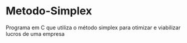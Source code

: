 # Metodo-Simplex
Programa em C que utiliza o método simplex para otimizar e viabilizar lucros de uma empresa
